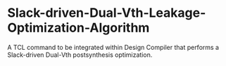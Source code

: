 # Slack-driven-Dual-Vth-Leakage-Optimization-Algorithm
A TCL command to be integrated within Design Compiler that performs a Slack-driven Dual-Vth postsynthesis
optimization.

